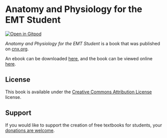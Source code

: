 # Anatomy and Physiology for the EMT Student

[![Open in Gitpod](https://gitpod.io/button/open-in-gitpod.svg)](https://gitpod.io/from-referrer/)

_Anatomy and Physiology for the EMT Student_ is a book that was published on [cnx.org](https://cnx.org/).

An ebook can be downloaded [here](https://github.com/cnx-user-books/cnxbook-anatomy-and-physiology-for-the-emt-student/releases/latest), and the book can be viewed online [here](https://github.com/cnx-user-books/cnxbook-anatomy-and-physiology-for-the-emt-student/releases/latest).

## License
This book is available under the [Creative Commons Attribution License](./LICENSE) license.

## Support
If you would like to support the creation of free textbooks for students, your [donations are welcome](https://riceconnect.rice.edu/donation/support-openstax-banner).

